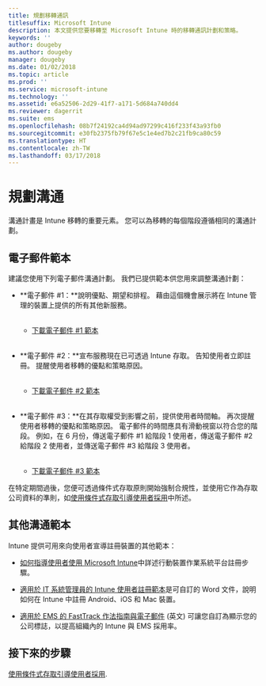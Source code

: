 ```yaml
---
title: 規劃移轉通訊
titlesuffix: Microsoft Intune
description: 本文提供您要移轉至 Microsoft Intune 時的移轉通訊計劃和策略。
keywords: ''
author: dougeby
ms.author: dougeby
manager: dougeby
ms.date: 01/02/2018
ms.topic: article
ms.prod: ''
ms.service: microsoft-intune
ms.technology: ''
ms.assetid: e6a52506-2d29-41f7-a171-5d684a740dd4
ms.reviewer: dagerrit
ms.suite: ems
ms.openlocfilehash: 08b7f24192ca4d94ad97299c416f233f43a93fb0
ms.sourcegitcommit: e30fb2375fb79f67e5c1e4ed7b2c21fb9ca80c59
ms.translationtype: HT
ms.contentlocale: zh-TW
ms.lasthandoff: 03/17/2018
---
```

# <a name="plan-communications"></a>規劃溝通

溝通計畫是 Intune 移轉的重要元素。 您可以為移轉的每個階段遵循相同的溝通計劃。

## <a name="email-templates"></a>電子郵件範本

建議您使用下列電子郵件溝通計劃。 我們已提供範本供您用來調整溝通計劃：

-   **電子郵件 \#1：**說明優點、期望和排程。 藉由這個機會展示將在 Intune 管理的裝置上提供的所有其他新服務。<br/><br/>


    -   [下載電子郵件 \#1 範本](https://gallery.technet.microsoft.com/Intune-migration-guide-end-e3209b35)
<br></br>

-   **電子郵件 \#2：**宣布服務現在已可透過 Intune 存取。 告知使用者立即註冊。 提醒使用者移轉的優點和策略原因。<br/><br/>


    -   [下載電子郵件 \#2 範本](https://gallery.technet.microsoft.com/Intune-migration-guide-end-a9d25eb5)
<br></br>

-   **電子郵件 \#3：**在其存取權受到影響之前，提供使用者時間軸。 再次提醒使用者移轉的優點和策略原因。 電子郵件的時間應具有滑動視窗以符合您的階段。 例如，在 6 月份，傳送電子郵件 \#1 給階段 1 使用者，傳送電子郵件 \#2 給階段 2 使用者，並傳送電子郵件 \#3 給階段 3 使用者。<br/><br/>

    -   [下載電子郵件 \#3 範本](https://gallery.technet.microsoft.com/Intune-migration-guide-end-831521b5)

在特定期間過後，您便可透過條件式存取原則開始強制合規性，並使用它作為存取公司資料的準則，如[使用條件式存取引導使用者採用](migration-guide-drive-adoption.md)中所述。

## <a name="additional-communication-templates"></a>其他溝通範本

Intune 提供可用來向使用者宣導註冊裝置的其他範本：

-   [如何指導使用者使用 Microsoft Intune](end-user-educate.md)中詳述行動裝置作業系統平台註冊步驟。

-   [適用於 IT 系統管理員的 Intune 使用者註冊範本](https://gallery.technet.microsoft.com/End-user-Intune-enrollment-55dfd64a)是可自訂的 Word 文件，說明如何在 Intune 中註冊 Android、iOS 和 Mac 裝置。

-   [適用於 EMS 的 FastTrack 作法指南與電子郵件](https://gallery.technet.microsoft.com/FastTrack-for-EMS-How-To-f170da4c) \(英文\) 可讓您自訂為顯示您的公司標誌，以提高組織內的 Intune 與 EMS 採用率。

## <a name="next-steps"></a>接下來的步驟

[使用條件式存取引導使用者採用](migration-guide-drive-adoption.md).
